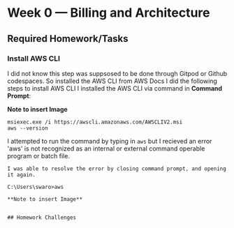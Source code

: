 # Week 0 — Billing and Architecture

## Required Homework/Tasks

### Install AWS CLI
I did not know this step was suppsosed to be done through Gitpod or Github codespaces.
So installed the AWS CLI from AWS Docs
I did the following steps to install AWS CLI
I installed the AWS CLI via command in **Command Prompt**:

**Note to insert Image**
```
msiexec.exe /i https://awscli.amazonaws.com/AWSCLIV2.msi
aws --version
```

I attempted to run the command by typing in `aws` but I recieved an error
'aws' is not recognized as an internal or external command
operable program or batch file.
```
I was able to resolve the error by closing command prompt, and opening it again.

C:\Users\swaro>aws

**Note to insert Image**


## Homework Challenges
